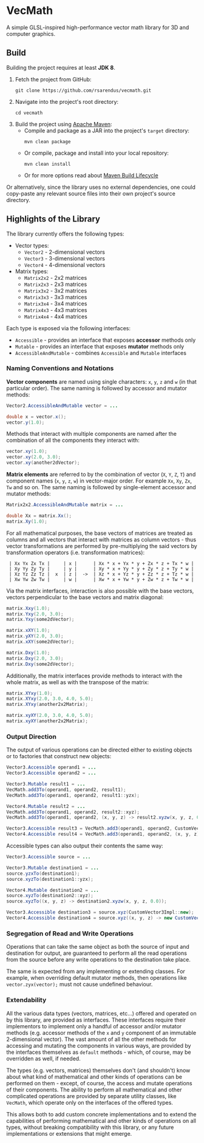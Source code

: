 # VecMath

A simple GLSL-inspired high-performance vector math library for 3D and computer graphics.


## Build

Building the project requires at least **JDK 8**.

1. Fetch the project from GitHub:
   ```shell
   git clone https://github.com/rsarendus/vecmath.git
   ```
2. Navigate into the project's root directory:
   ```shell
   cd vecmath
   ```
3. Build the project using [Apache Maven](https://maven.apache.org/):
   * Compile and package as a JAR into the project's `target` directory:
     ```shell
     mvn clean package
     ```
   * Or compile, package and install into your local repository:
     ```shell
     mvn clean install
     ```
   * Or for more options read about [Maven Build Lifecycle](https://maven.apache.org/guides/introduction/introduction-to-the-lifecycle.html)

Or alternatively, since the library uses no external dependencies, one could copy-paste any relevant source files into
their own project's source directory.


## Highlights of the Library

The library currently offers the following types:

* Vector types:
  - `Vector2` - 2-dimensional vectors
  - `Vector3` - 3-dimensional vectors
  - `Vector4` - 4-dimensional vectors
* Matrix types:
  - `Matrix2x2` - 2x2 matrices
  - `Matrix2x3` - 2x3 matrices
  - `Matrix3x2` - 3x2 matrices
  - `Matrix3x3` - 3x3 matrices
  - `Matrix3x4` - 3x4 matrices
  - `Matrix4x3` - 4x3 matrices
  - `Matrix4x4` - 4x4 matrices

Each type is exposed via the following interfaces:
* `Accessible` - provides an interface that exposes **accessor** methods only
* `Mutable` - provides an interface that exposes **mutator** methods only
* `AccessibleAndMutable` - combines `Accessible` and `Mutable` interfaces


### Naming Conventions and Notations

**Vector components** are named using single characters: `x`, `y`, `z` and `w` (in that particular order).
The same naming is followed by accessor and mutator methods:

```java
Vector2.AccessibleAndMutable vector = ...

double x = vector.x();
vector.y(1.0);
```

Methods that interact with multiple components are named after the combination of all the components they interact with:

```java
vector.xy(1.0);
vector.xy(2.0, 3.0);
vector.xy(another2dVector);
```

**Matrix elements** are referred to by the combination of vector (`X`, `Y`, `Z`, `T`) and component names (`x`, `y`,
`z`, `w`) in vector-major order.
For example `Xx`, `Xy`, `Zx`, `Tw` and so on.
The same naming is followed by single-element accessor and mutator methods:

```java
Matrix2x2.AccessibleAndMutable matrix = ...

double Xx = matrix.Xx();
matrix.Xy(1.0);
```

For all mathematical purposes, the base vectors of matrices are treated as columns and all vectors that interact with
matrices as column vectors - thus vector transformations are performed by pre-multiplying the said vectors by
transformation operators (i.e. transformation matrices):

```
 | Xx Yx Zx Tx |     | x |      | Xx * x + Yx * y + Zx * z + Tx * w |
 | Xy Yy Zy Ty |     | y |      | Xy * x + Yy * y + Zy * z + Ty * w |
 | Xz Yz Zz Tz |  x  | z |  ->  | Xz * x + Yz * y + Zz * z + Tz * w |
 | Xw Yw Zw Tw |     | w |      | Xw * x + Yw * y + Zw * z + Tw * w |
```

Via the matrix interfaces, interaction is also possible with the base vectors, vectors perpendicular to the base vectors
and matrix diagonal:

```java
matrix.Xxy(1.0);
matrix.Yxy(2.0, 3.0);
matrix.Yxy(some2dVector);

matrix.xXY(1.0);
matrix.yXY(2.0, 3.0);
matrix.xXY(some2dVector);

matrix.Dxy(1.0);
matrix.Dxy(2.0, 3.0);
matrix.Dxy(some2dVector);
```

Additionally, the matrix interfaces provide methods to interact with the whole matrix, as well as with the transpose of
the matrix:

```java
matrix.XYxy(1.0);
matrix.XYxy(2.0, 3.0, 4.0, 5.0);
matrix.XYxy(another2x2Matrix);

matrix.xyXY(2.0, 3.0, 4.0, 5.0);
matrix.xyXY(another2x2Matrix);
```


### Output Direction

The output of various operations can be directed either to existing objects or to factories that construct new objects:

```java
Vector3.Accessible operand1 = ...
Vector3.Accessible operand2 = ...

Vector3.Mutable result1 = ...
VecMath.add3To(operand1, operand2, result1);
VecMath.add3To(operand1, operand2, result1::yzx);

Vector4.Mutable result2 = ...
VecMath.add3To(operand1, operand2, result2::xyz);
VecMath.add3To(operand1, operand2, (x, y, z) -> result2.xyzw(x, y, z, 0.0));

Vector3.Accessible result3 = VecMath.add3(operand1, operand2, CustomVector3Impl::new);
Vector4.Accessible result4 = VecMath.add3(operand1, operand2, (x, y, z) -> new CustomVector4Impl(x, y, z, 0.0));
```

Accessible types can also output their contents the same way:

```java
Vector3.Accessible source = ...

Vector3.Mutable destination1 = ...
source.yzxTo(destination1);
source.xyzTo(destination1::yzx);

Vector4.Mutable destination2 = ...
source.xyzTo(destination2::xyz);
source.xyzTo((x, y, z) -> destination2.xyzw(x, y, z, 0.0));

Vector3.Accessible destination3 = source.xyz(CustomVector3Impl::new);
Vector4.Accessible destination4 = source.xyz((x, y, z) -> new CustomVector4Impl(x, y, z, 0.0));
```


### Segregation of Read and Write Operations

Operations that can take the same object as both the source of input and destination for output, are guaranteed to
perform all the read operations from the source before any write operations to the destination take place.

The same is expected from any implementing or extending classes.
For example, when overriding default mutator methods, then operations like `vector.zyx(vector);` must not cause
undefined behaviour.

### Extendability

All the various data types (vectors, matrices, etc...) offered and operated on by this library, are provided as
interfaces.
These interfaces require their implementors to implement only a handful of accessor and/or mutator methods (e.g.
accessor methods of the `x` and `y` component of an immutable 2-dimensional vector).
The vast amount of all the other methods for accessing and mutating the components in various ways, are provided by the
interfaces themselves as `default` methods - which, of course, may be overridden as well, if needed.

The types (e.g. vectors, matrices) themselves don't (and shouldn't) know about what kind of mathematical and other kinds
of operations can be performed on them - except, of course, the access and mutate operations of their components.
The ability to perform all mathematical and other complicated operations are provided by separate utility classes, like
`VecMath`, which operate only on the interfaces of the offered types.

This allows both to add custom concrete implementations and to extend the capabilities of performing mathematical and
other kinds of operations on all types, without breaking compatibility with this library, or any future implementations
or extensions that might emerge.
